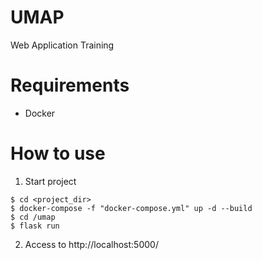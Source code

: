 # UMAP
Web Application Training

# Requirements
* Docker

# How to use

1. Start project

```bash:
$ cd <project_dir>
$ docker-compose -f "docker-compose.yml" up -d --build
$ cd /umap
$ flask run
```

2. Access to http://localhost:5000/

